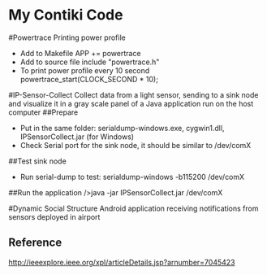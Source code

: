 My Contiki Code
======

#Powertrace
Printing power profile

- Add to Makefile
APP += powertrace 
- Add to source file
include "powertrace.h"
- To print power profile every 10 second
powertrace_start(CLOCK_SECOND * 10);

#IP-Sensor-Collect
Collect data from a light sensor, sending to a sink node and visualize it in a gray scale panel of a Java application run on the host computer 
##Prepare
- Put in the same folder: serialdump-windows.exe, cygwin1.dll, IPSensorCollect.jar (for Windows)
- Check Serial port for the sink node, it should be similar to /dev/comX

##Test sink node
- Run serial-dump to test: 
serialdump-windows -b115200 /dev/comX

##Run the application
/>java -jar IPSensorCollect.jar /dev/comX

#Dynamic Social Structure
Android application receiving notifications from sensors deployed in airport
## Reference
http://ieeexplore.ieee.org/xpl/articleDetails.jsp?arnumber=7045423